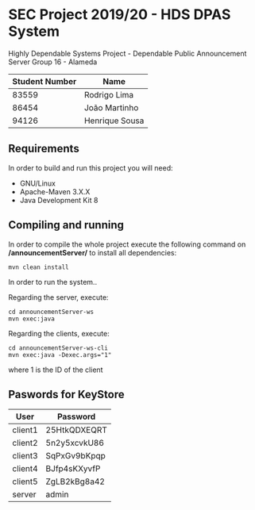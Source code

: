 # SEC Project 2019/20 - HDS DPAS System 

Highly Dependable Systems Project - Dependable Public Announcement Server
Group 16 - Alameda

Student Number | Name
------------- | -------------
83559 | Rodrigo Lima
86454 | João Martinho
94126 | Henrique Sousa

## Requirements
In order to build and run this project you will need:
* GNU/Linux
* Apache-Maven 3.X.X 
* Java Development Kit 8

## Compiling and running
In order to compile the whole project execute the following command on **/announcementServer/** to install all dependencies:

    mvn clean install

In order to run the system..
    
Regarding the server, execute:

    cd announcementServer-ws
    mvn exec:java
    
Regarding the clients, execute:

    cd announcementServer-ws-cli
    mvn exec:java -Dexec.args="1"
    
where 1 is the ID of the client

## Paswords for KeyStore

User | Password
-------- | --------
client1 | 25HtkQDXEQRT
client2 | 5n2y5xcvkU86
client3 | SqPxGv9bKpqp
client4 | BJfp4sKXyvfP
client5 | ZgLB2kBg8a42
server  | admin
